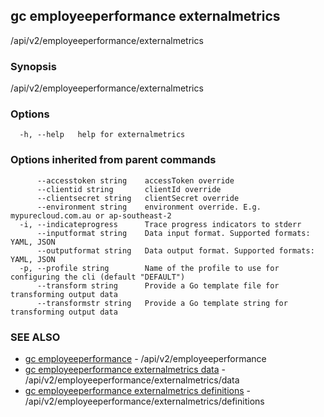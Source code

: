 ## gc employeeperformance externalmetrics

/api/v2/employeeperformance/externalmetrics

### Synopsis

/api/v2/employeeperformance/externalmetrics

### Options

```
  -h, --help   help for externalmetrics
```

### Options inherited from parent commands

```
      --accesstoken string    accessToken override
      --clientid string       clientId override
      --clientsecret string   clientSecret override
      --environment string    environment override. E.g. mypurecloud.com.au or ap-southeast-2
  -i, --indicateprogress      Trace progress indicators to stderr
      --inputformat string    Data input format. Supported formats: YAML, JSON
      --outputformat string   Data output format. Supported formats: YAML, JSON
  -p, --profile string        Name of the profile to use for configuring the cli (default "DEFAULT")
      --transform string      Provide a Go template file for transforming output data
      --transformstr string   Provide a Go template string for transforming output data
```

### SEE ALSO

* [gc employeeperformance](gc_employeeperformance.html)	 - /api/v2/employeeperformance
* [gc employeeperformance externalmetrics data](gc_employeeperformance_externalmetrics_data.html)	 - /api/v2/employeeperformance/externalmetrics/data
* [gc employeeperformance externalmetrics definitions](gc_employeeperformance_externalmetrics_definitions.html)	 - /api/v2/employeeperformance/externalmetrics/definitions


